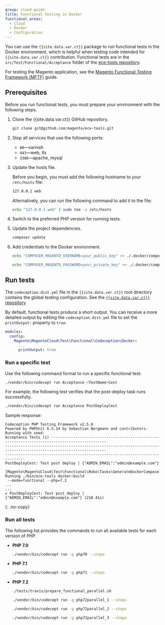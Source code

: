 ```yaml
---
group: cloud-guide
title: Functional testing in Docker
functional_areas:
  - Cloud
  - Docker
  - Configuration
---
```


You can use the `{{site.data.var.ct}}` package to run functional tests in the Docker environment, which is helpful when testing code intended for `{{site.data.var.ct}}` contribution. Functional tests are in the `src/Test/Functional/Acceptance` folder of the [ece-tools repository].

For testing the Magento application, see the [Magento Functional Testing Framework (MFTF)][mftf] guide.

## Prerequisites

Before you run functional tests, you must prepare your environment with the following steps.

1. Clone the {{site.data.var.ct}} GitHub repository.

   ```bash
   git clone git@github.com:magento/ece-tools.git
   ```

1. Stop all services that use the following ports:

   -  `80`—varnish
   -  `443`—web, tls
   -  `3306`—apache, mysql

1. Update the hosts file.

   Before you begin, you must add the following hostname to your `/etc/hosts` file:

   ```bash
   127.0.0.1 web
   ```

   Alternatively, you can run the following command to add it to the file:

   ```bash
   echo "127.0.0.1 web" | sudo tee -a /etc/hosts
   ```

1. Switch to the preferred PHP version for running tests.

1. Update the project dependencies.

   ```bash
   composer update
   ```

1. Add credentials to the Docker environment.

   ```bash
   echo "COMPOSER_MAGENTO_USERNAME=your_public_key" >> ./.docker/composer.env
   ```

   ```bash
   echo "COMPOSER_MAGENTO_PASSWORD=your_private_key" >> ./.docker/composer.env
   ```

## Run tests

The `codeception.dist.yml` file in the `{{site.data.var.ct}}` root directory contains the global testing configuration. See the [`{{site.data.var.ct}}` repository][codeception].

By default, functional tests produce a short output. You can receive a more detailed output by editing the `codeception.dist.yml` file to set the `printOutput:` property to `true`.

```yaml
modules:
  config:
    Magento\MagentoCloud\Test\Functional\Codeception\Docker:
      ...
      printOutput: true
```

### Run a specific test

Use the following command format to run a specific functional test:

```bash
./vendor/bin/codecept run Acceptance <TestName>Cest
```

For example, the following test verifies that the post-deploy task runs successfully.

```bash
./vendor/bin/codecept run Acceptance PostDeployCest
```

Sample response:

```terminal
Codeception PHP Testing Framework v2.5.6
Powered by PHPUnit 6.5.14 by Sebastian Bergmann and contributors.
Running with seed:
Acceptance Tests (1) -----------------------------------------------------------------------------------------------
--------------------------------------------------------------------------------------------------------------------
-------------------------------------------------------------------------------
PostDeployCest: Test post deploy | {"ADMIN_EMAIL":"admin@example.com"}
 [Magento\MagentoCloud\Test\Functional\Robo\Tasks\GenerateDockerCompose] Running ./bin/ece-tools docker:build
 --mode=functional --php=7.2
...
...
✔ PostDeployCest: Test post deploy | {"ADMIN_EMAIL":"admin@example.com"} (210.41s)
```
{: .no-copy}

### Run all tests

The following list provides the commands to run all available tests for each version of PHP.

-  **PHP 7.0**

   ```bash
   ./vendor/bin/codecept run -g php70 --steps
   ```

-  **PHP 7.1**

   ```bash
   ./vendor/bin/codecept run -g php71 --steps
   ```

-  **PHP 7.2**

   ```bash
   ./tests/travis/prepare_functional_parallel.sh
   ```

   ```bash
   ./vendor/bin/codecept run -g php72parallel_1 --steps
   ```

   ```bash
   ./vendor/bin/codecept run -g php72parallel_2 --steps
   ```

   ```bash
   ./vendor/bin/codecept run -g php72parallel_3 --steps
   ```

[ece-tools repository]: https://github.com/magento/ece-tools/tree/develop/src/Test/Functional/Acceptance
[mftf]: {{site.baseurl}}/mftf/docs/commands/mftf.html
[codeception]: https://github.com/magento/ece-tools/blob/develop/codeception.dist.yml